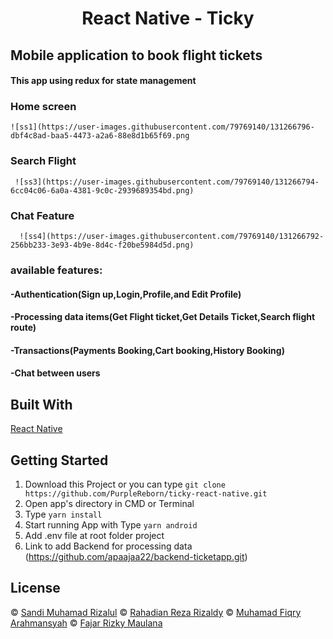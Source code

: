 <h1 align='center'>React Native - Ticky</h1>

<h2>Mobile application to book flight tickets</h2>

<h4>This app using redux for state management<h4>
  


 <h3>Home screen</h3>
  
    ![ss1](https://user-images.githubusercontent.com/79769140/131266796-dbf4c8ad-baa5-4473-a2a6-88e8d1b65f69.png   
      


 <h3>Search Flight</h3>
  
     ![ss3](https://user-images.githubusercontent.com/79769140/131266794-6cc04c06-6a0a-4381-9c0c-2939689354bd.png)
     

 <h3>Chat Feature</h3>
  
      ![ss4](https://user-images.githubusercontent.com/79769140/131266792-256bb233-3e93-4b9e-8d4c-f20be5984d5d.png)
     


  

<h3>available features:</h3>
<h4>-Authentication(Sign up,Login,Profile,and Edit Profile)</h4>
<h4>-Processing data items(Get Flight ticket,Get Details Ticket,Search flight route)</h4>
<h4>-Transactions(Payments Booking,Cart booking,History Booking)</h4>
<h4>-Chat between users</h4>


## Built With

[React Native](https://reactnative.dev/docs/environment-setup)

## Getting Started

1. Download this Project or you can type `git clone https://github.com/PurpleReborn/ticky-react-native.git`
2. Open app's directory in CMD or Terminal
3. Type `yarn install`
4. Start running App with Type `yarn android`
4. Add .env file at root folder project
5. Link to add Backend for processing data (https://github.com/apaajaa22/backend-ticketapp.git)

## License

© [Sandi Muhamad Rizalul](https://github.com/PurpleReborn/)
© [Rahadian Reza Rizaldy](https://github.com/apaajaa22)
© [Muhamad Fiqry Arahmansyah](https://github.com/CUPAXX)
© [Fajar Rizky Maulana](https://github.com/acrossmindanduniverse)
